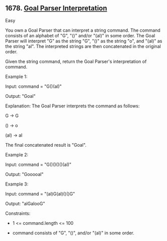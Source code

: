 ## 1678. [Goal Parser Interpretation](https://leetcode.com/problems/goal-parser-interpretation/)

Easy

You own a Goal Parser that can interpret a string command. The command consists of an alphabet of "G", "()" and/or "(al)" in some order. The Goal Parser will interpret "G" as the string "G", "()" as the string "o", and "(al)" as the string "al". The interpreted strings are then concatenated in the original order.

Given the string command, return the Goal Parser's interpretation of command.

 

Example 1:

Input: command = "G()(al)"

Output: "Goal"

Explanation: The Goal Parser interprets the command as follows:

G -> G

() -> o

(al) -> al

The final concatenated result is "Goal".

Example 2:

Input: command = "G()()()()(al)"

Output: "Gooooal"

Example 3:

Input: command = "(al)G(al)()()G"

Output: "alGalooG"
 

Constraints:

- 1 <= command.length <= 100

- command consists of "G", "()", and/or "(al)" in some order.